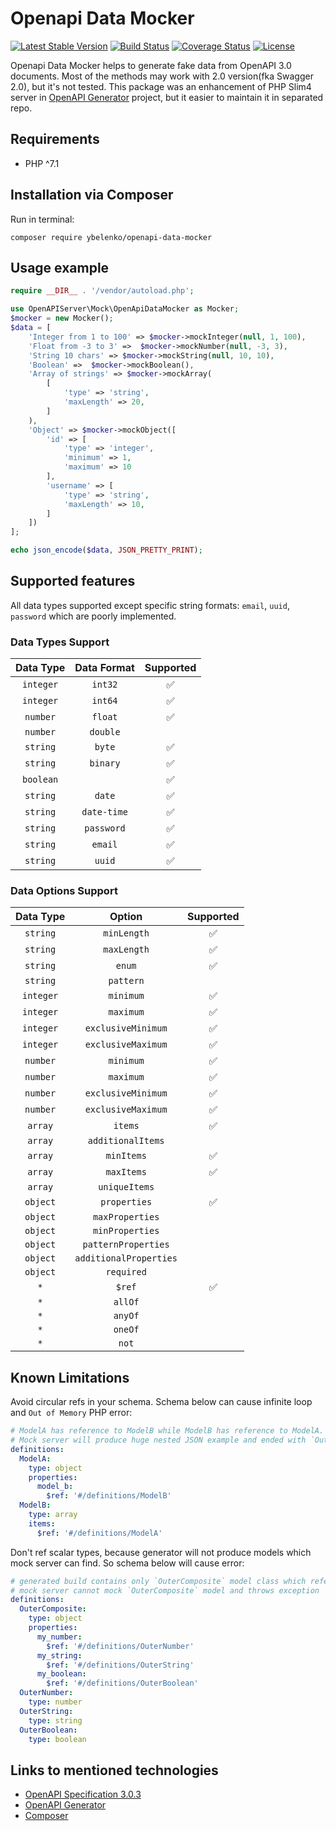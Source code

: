 # Openapi Data Mocker

[![Latest Stable Version](https://poser.pugx.org/ybelenko/openapi-data-mocker/v/stable)](https://packagist.org/packages/ybelenko/openapi-data-mocker)
[![Build Status](https://travis-ci.com/ybelenko/openapi-data-mocker.svg?branch=master)](https://travis-ci.com/ybelenko/openapi-data-mocker)
[![Coverage Status](https://coveralls.io/repos/github/ybelenko/openapi-data-mocker/badge.svg?branch=master)](https://coveralls.io/github/ybelenko/openapi-data-mocker?branch=master)
[![License](https://poser.pugx.org/ybelenko/openapi-data-mocker/license)](https://packagist.org/packages/ybelenko/openapi-data-mocker)

Openapi Data Mocker helps to generate fake data from OpenAPI 3.0 documents. Most of the methods may work with 2.0 version(fka Swagger 2.0), but it's not tested. This package was an enhancement of PHP Slim4 server in [OpenAPI Generator](https://github.com/OpenAPITools/openapi-generator) project, but it easier to maintain it in separated repo.

## Requirements
- PHP ^7.1

## Installation via Composer

Run in terminal:
```console
composer require ybelenko/openapi-data-mocker
```

## Usage example

```php
require __DIR__ . '/vendor/autoload.php';

use OpenAPIServer\Mock\OpenApiDataMocker as Mocker;
$mocker = new Mocker();
$data = [
    'Integer from 1 to 100' => $mocker->mockInteger(null, 1, 100),
    'Float from -3 to 3' =>  $mocker->mockNumber(null, -3, 3),
    'String 10 chars' => $mocker->mockString(null, 10, 10),
    'Boolean' =>  $mocker->mockBoolean(),
    'Array of strings' => $mocker->mockArray(
        [
            'type' => 'string',
            'maxLength' => 20,
        ]
    ),
    'Object' => $mocker->mockObject([
        'id' => [
            'type' => 'integer',
            'minimum' => 1,
            'maximum' => 10
        ],
        'username' => [
            'type' => 'string',
            'maxLength' => 10,
        ]
    ])
];

echo json_encode($data, JSON_PRETTY_PRINT);
```

## Supported features

All data types supported except specific string formats: `email`, `uuid`, `password` which are poorly implemented.

### Data Types Support

| Data Type | Data Format |      Supported     |
|:---------:|:-----------:|:------------------:|
| `integer` | `int32`     | :white_check_mark: |
| `integer` | `int64`     | :white_check_mark: |
| `number`  | `float`     | :white_check_mark: |
| `number`  | `double`    |                    |
| `string`  | `byte`      | :white_check_mark: |
| `string`  | `binary`    | :white_check_mark: |
| `boolean` |             | :white_check_mark: |
| `string`  | `date`      | :white_check_mark: |
| `string`  | `date-time` | :white_check_mark: |
| `string`  | `password`  | :white_check_mark: |
| `string`  | `email`     | :white_check_mark: |
| `string`  | `uuid`      | :white_check_mark: |

### Data Options Support

| Data Type   |         Option         |      Supported     |
|:-----------:|:----------------------:|:------------------:|
| `string`    | `minLength`            | :white_check_mark: |
| `string`    | `maxLength`            | :white_check_mark: |
| `string`    | `enum`                 | :white_check_mark: |
| `string`    | `pattern`              |                    |
| `integer`   | `minimum`              | :white_check_mark: |
| `integer`   | `maximum`              | :white_check_mark: |
| `integer`   | `exclusiveMinimum`     | :white_check_mark: |
| `integer`   | `exclusiveMaximum`     | :white_check_mark: |
| `number`    | `minimum`              | :white_check_mark: |
| `number`    | `maximum`              | :white_check_mark: |
| `number`    | `exclusiveMinimum`     | :white_check_mark: |
| `number`    | `exclusiveMaximum`     | :white_check_mark: |
| `array`     | `items`                | :white_check_mark: |
| `array`     | `additionalItems`      |                    |
| `array`     | `minItems`             | :white_check_mark: |
| `array`     | `maxItems`             | :white_check_mark: |
| `array`     | `uniqueItems`          |                    |
| `object`    | `properties`           | :white_check_mark: |
| `object`    | `maxProperties`        |                    |
| `object`    | `minProperties`        |                    |
| `object`    | `patternProperties`    |                    |
| `object`    | `additionalProperties` |                    |
| `object`    | `required`             |                    |
| `*`         | `$ref`                 | :white_check_mark: |
| `*`         | `allOf`                |                    |
| `*`         | `anyOf`                |                    |
| `*`         | `oneOf`                |                    |
| `*`         | `not`                  |                    |

## Known Limitations

Avoid circular refs in your schema. Schema below can cause infinite loop and `Out of Memory` PHP error:
```yml
# ModelA has reference to ModelB while ModelB has reference to ModelA.
# Mock server will produce huge nested JSON example and ended with `Out of Memory` error.
definitions:
  ModelA:
    type: object
    properties:
      model_b:
        $ref: '#/definitions/ModelB'
  ModelB:
    type: array
    items:
      $ref: '#/definitions/ModelA'
```

Don't ref scalar types, because generator will not produce models which mock server can find. So schema below will cause error:
```yml
# generated build contains only `OuterComposite` model class which referenced to not existed `OuterNumber`, `OuterString`, `OuterBoolean` classes
# mock server cannot mock `OuterComposite` model and throws exception
definitions:
  OuterComposite:
    type: object
    properties:
      my_number:
        $ref: '#/definitions/OuterNumber'
      my_string:
        $ref: '#/definitions/OuterString'
      my_boolean:
        $ref: '#/definitions/OuterBoolean'
  OuterNumber:
    type: number
  OuterString:
    type: string
  OuterBoolean:
    type: boolean
```

## Links to mentioned technologies

* [OpenAPI Specification 3.0.3](https://github.com/OAI/OpenAPI-Specification/blob/master/versions/3.0.3.md)
* [OpenAPI Generator](https://openapi-generator.tech)
* [Composer](https://getcomposer.org/download/)
